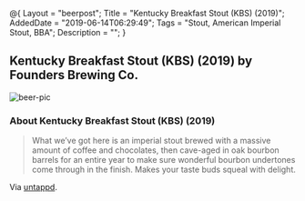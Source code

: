@{
 Layout = "beerpost";
 Title = "Kentucky Breakfast Stout (KBS) (2019)";
 AddedDate = "2019-06-14T06:29:49";
 Tags = "Stout, American Imperial Stout, BBA";
 Description = "";
 }
 

## Kentucky Breakfast Stout (KBS) (2019) by Founders Brewing Co.

![beer-pic]

### About Kentucky Breakfast Stout (KBS) (2019)

> What we’ve got here is an imperial stout brewed with a massive amount of coffee and chocolates, then cave-aged in oak bourbon barrels for an entire year to make sure wonderful bourbon undertones come through in the finish. Makes your taste buds squeal with delight.

Via [untappd][untappd-url].

[untappd-url]: <https://untappd.com//b/founders-brewing-co-kentucky-breakfast-stout-kbs-2019/3114973>
[beer-pic]: https://jasonpowley.com/assets/img/2019-06-14-kentucky-breakfast-stout-kbs-2019.jpeg "Kentucky Breakfast Stout (KBS) (2019) by Founders Brewing Co."
